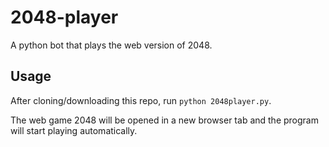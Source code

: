 # 2048-player
A python bot that plays the web version of 2048.

## Usage
After cloning/downloading this repo, run `python 2048player.py`. 

The web game 2048 will be opened in a new browser tab and the program will start playing automatically.
